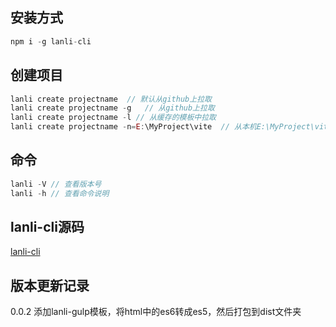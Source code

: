 ## 安装方式
```js
npm i -g lanli-cli
```
## 创建项目
```js
lanli create projectname  // 默认从github上拉取
lanli create projectname -g   // 从github上拉取
lanli create projectname -l // 从缓存的模板中拉取
lanli create projectname -n=E:\MyProject\vite  // 从本机E:\MyProject\vite文件下拉取
```

## 命令
```js
lanli -V // 查看版本号
lanli -h // 查看命令说明
```

## lanli-cli源码
[lanli-cli](https://github.com/slailcp/lanli-cli)

## 版本更新记录
0.0.2  添加lanli-gulp模板，将html中的es6转成es5，然后打包到dist文件夹











